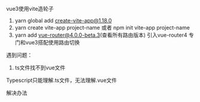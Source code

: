 vue3使用vite造轮子

1. yarn global add create-vite-app@1.18.0
2. yarn create vite-app project-name 或者 npm init vite-app project-name
3. yarn add vue-router@4.0.0-beta.3(查看所有路由版本) 引入vue-router4  专门和vue3搭配使用路由切换






遇到问题：

1. ts文件找不到vue文件

Typescript只能理解.ts文件，无法理解.vue文件

解决办法
